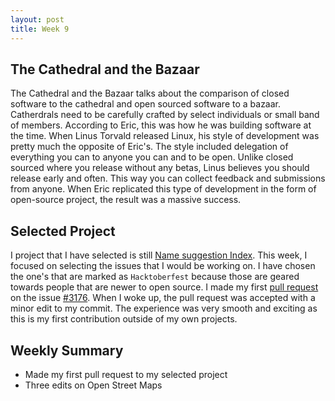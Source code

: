 ```yaml
---
layout: post
title: Week 9
---
```

## The Cathedral and the Bazaar

The Cathedral and the Bazaar talks about the comparison of closed software to the cathedral and open sourced software to a bazaar. 
Catherdrals need to be carefully crafted by select individuals or small band of members. According to Eric, this was how he was building software at the time. When Linus Torvald released Linux, his style of development was pretty much the opposite of Eric's. The style included delegation of everything you can to anyone you can and to be open. Unlike closed sourced where you release without any betas, Linus believes you should release early and often. This way you can collect feedback and submissions from anyone. When Eric replicated this type of development in the form of open-source project, the result was a massive success.
## Selected Project

I project that I have selected is still [Name suggestion Index](https://github.com/osmlab/name-suggestion-index). This week, I focused on selecting the issues that I would be working on. I have chosen the one's that are marked as `Hacktoberfest` because those are geared towards people that are newer to open source. I made my first [pull request](https://github.com/osmlab/name-suggestion-index/pull/3220) on the issue [#3176](https://github.com/osmlab/name-suggestion-index/issues/3176). When I woke up, the pull request was accepted with a minor edit to my commit. The experience was very smooth and exciting as this is my first contribution outside of my own projects.

## Weekly Summary
* Made my first pull request to my selected project
* Three edits on Open Street Maps
